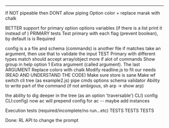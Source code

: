 --------------
If NOT pipeable then DONT allow piping
Option color  + replace marak with chalk

BETTER support for primary option options variables (if there is a list print it instead of <value>)
PRIMARY tests
Test primary with each flag (prevent boolean), by default is is Required

config is a a file and schema (commands) is another file
if matches take an argument, then use that to validate the input
TEST Primary with different types
match should accept array/object
more if alot of commands
Show group in help option
1 Extra argument (called argument). The last ARGUMENT
Replace colors with chalk
Modify readline.js to fit our needs (READ AND UNDERSTAND THE CODE)
Make sure store is sane
Make wf switch cli tree (as example2.js)
pipe cmds options
schema validator
Ability to write part of the command (if not ambigous, sh arp -> show arp)

the ability to dig deeper in the tree (as an option 'traversable')
    CLI) config
    CLI:config) now ac will prepend config for ac
        -- maybe add instances
        
Execution tests (required/incomplete/no run...etc)
TESTS TESTS TESTS





Done:
RL API to change the prompt

